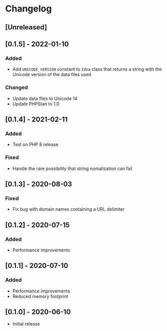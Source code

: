 # Changelog

## [Unreleased]

## [0.1.5] - 2022-01-10

### Added

-   Add `UNICODE_VERSION` constant to `Idna` class that returns a string with the Unicode version of the data files used

### Changed

-   Update data files to Unicode 14
-   Update PHPStan to 1.0

## [0.1.4] - 2021-02-11

### Added

-   Test on PHP 8 release

### Fixed

-   Handle the rare possibility that string nomalization can fail

## [0.1.3] - 2020-08-03

### Fixed

-   Fix bug with domain names containing a URL delimiter

## [0.1.2] - 2020-07-15

### Added

-   Performance improvements

## [0.1.1] - 2020-07-10

### Added

-   Performance improvements
-   Reduced memory footprint

## [0.1.0] - 2020-06-10

-   Initial release
